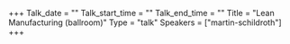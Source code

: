 +++
Talk_date = ""
Talk_start_time = ""
Talk_end_time = ""
Title = "Lean Manufacturing (ballroom)"
Type = "talk"
Speakers = ["martin-schildroth"]
+++


